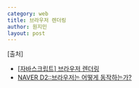 ```yaml
---
category: web
title: 브라우저 렌더링
author: 원지민
layout: post
---
```


<div class="provenance">
    [출처]
    <ul>
        <li><a href="http://12bme.tistory.com/140" target="_blank">[자바스크립트] 브라우저 렌더링</a></li>
        <li><a href="https://d2.naver.com/helloworld/59361" target="_blank">NAVER D2::브라우저는 어떻게 동작하는가?</a></li>
    </ul>
</div>